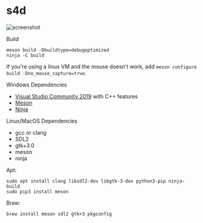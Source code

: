 # s4d

![screenshot](https://i.imgur.com/gkBHBR9.png)

Build

```
meson build -Dbuildtype=debugoptimized
ninja -C build
```

If you're using a linux VM and the mouse doesn't work, add ``meson configure build -Dno_mouse_capture=true``.

Windows Dependencies

- [Visual Studio Community 2019](https://visualstudio.microsoft.com/downloads/) with C++ features
- [Meson](https://mesonbuild.com/Getting-meson.html)
- [Ninja](https://github.com/ninja-build/ninja/releases)

Linux/MacOS Dependencies

- gcc or clang
- SDL2
- gtk+3.0
- meson
- ninja

Apt: 
```
sudo apt install clang libsdl2-dev libgtk-3-dev python3-pip ninja-build
sudo pip3 install meson
```

Brew:
```
brew install meson sdl2 gtk+3 pkgconfig
```
